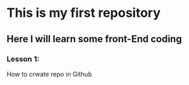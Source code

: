 # This is my first repository
## Here I will learn some front-End coding
### Lesson 1:
How to crwate repo in Github
